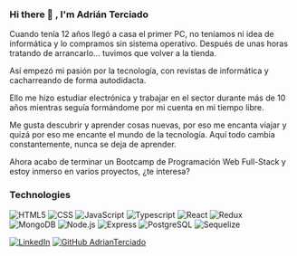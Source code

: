 ### Hi there 👋 , I'm Adrián Terciado

Cuando tenía 12 años llegó a casa el primer PC, no teníamos ni idea de informática y lo compramos sin sistema operativo. Después de unas horas tratando de arrancarlo... tuvimos que volver a la tienda.

Así empezó mi pasión por la tecnología, con revistas de informática y cacharreando de forma autodidacta.

Ello me hizo estudiar electrónica y trabajar en el sector durante más de 10 años mientras seguía formándome por mi cuenta en mi tiempo libre. 
 
Me gusta descubrir y aprender cosas nuevas, por eso me encanta viajar y quizá por eso me encante el mundo de la tecnología. Aquí todo cambia constantemente, nunca se deja de aprender.

Ahora acabo de terminar un Bootcamp de Programación Web Full-Stack y estoy inmerso en varios proyectos, ¿te interesa?

### Technologies
  ![HTML5](https://img.shields.io/badge/-HTML5-333333?style=flat&logo=HTML5)
  ![CSS](https://img.shields.io/badge/-CSS-333333?style=flat&logo=CSS3&logoColor=1572B6)
  ![JavaScript](https://img.shields.io/badge/-JavaScript-333333?style=flat&logo=javascript)
  ![Typescript](https://img.shields.io/badge/-Typescript-333333?style=flat&logo=typescript)
  ![React](https://img.shields.io/badge/-React-333333?style=flat&logo=react)
  ![Redux](https://img.shields.io/badge/-Redux-333333?style=flat&logo=redux)
  <br/>
  ![MongoDB](https://img.shields.io/badge/-MongoDB-333333?style=flat&logo=MongoDB)
  ![Node.js](https://img.shields.io/badge/-Node.js-333333?style=flat&logo=node.js)
  ![Express](https://img.shields.io/badge/-Express-333333?style=flat&logo=express)
  ![PostgreSQL](https://img.shields.io/badge/-PostgreSQL-333333?style=flat&logo=postgresql)
  ![Sequelize](https://img.shields.io/badge/-Sequelize-333333?style=flat&logo=sequelize)


[![LinkedIn](https://img.shields.io/badge/linkedin-%230077B5.svg?&style=for-the-badge&logo=linkedin&logoColor=white)](https://www.linkedin.com/in/adrián-terciado/)
[![GitHub AdrianTerciado](https://img.shields.io/github/followers/AdrianTerciado?label=follow&style=social)](https://github.com/AdrianTerciado)
